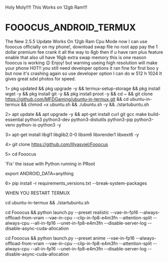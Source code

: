 Holy Moly!!!! This Works on 12gb Ram!!!

# FOOOCUS_ANDROID_TERMUX

The New 2.5.5 Update Works On 12gb Ram Cpu Mode
now I can use fooocus officially on my phone!, download swap file no root app pay the 1 dollar premium fee crank it all the way to 8gb then if u have ram plus feature enable that also ull have 16gb extra swap memory this is one reason fooocus is working 
😉 Enjoy! but warning useing high resolution will make your phone H0T!! you still need developer options it ran fine for first boo y but now it's crashing again so use developer option I can do w 512 h 1024 It gives great sdxl photos for speed.


1> pkg updated && pkg upgrade -y && termux-setup-storage &&
pkg install wget -y && pkg install git -y && pkg install proot -y &&
cd ~ && git clone https://github.com/MFDGaming/ubuntu-in-termux.git && cd ubuntu-in-termux && chmod +x ubuntu.sh && ./ubuntu.sh -y && ./startubuntu.sh 

2> apt update && apt upgrade -y && apt-get install curl git gcc make build-essential python3 python3-dev python3-distutils python3-pip python3-venv python-is-python3 -y 

3> apt-get install libgl1 libglib2.0-0 libsm6 libxrender1 libxext6 -y

4> git clone https://github.com/lllyasviel/Fooocus

5> cd Fooocus


'Fix' the issue with Python running in PRoot

export ANDROID_DATA=anything 



6> pip install -r requirements_versions.txt --break-system-packages

WHEN YOU RESTART TERMUX 

cd ubuntu-in-termux && ./startubuntu.sh

cd Fooocus && python launch.py --preset realistic --vae-in-fp16 --always-offload-from-vram --vae-in-cpu --clip-in-fp8-e4m3fn --attention-split --always-cpu --all-in-fp16 --unet-in-fp8-e4m3fn --disable-server-log --disable-async-cuda-allocation

cd Fooocus && python launch.py --preset anime --vae-in-fp16 --always-offload-from-vram --vae-in-cpu --clip-in-fp8-e4m3fn --attention-split --always-cpu --all-in-fp16 --unet-in-fp8-e4m3fn --disable-server-log --disable-async-cuda-allocation
